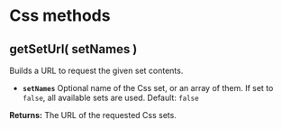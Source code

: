 # Css methods

## getSetUrl\( setNames \) <a id="getseturl"></a>

Builds a URL to request the given set contents.

* **`setNames`** Optional name of the Css set, or an array of them. If set to `false`, all available sets are used. Default: `false`

**Returns:** The URL of the requested Css sets.

